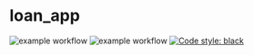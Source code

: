 # loan_app

![example workflow](https://github.com/vkmrishad/loan_app/actions/workflows/black.yaml/badge.svg)
![example workflow](https://github.com/vkmrishad/loan_app/actions/workflows/django-ci.yaml/badge.svg)
<a href="https://github.com/psf/black"><img alt="Code style: black" src="https://img.shields.io/badge/code%20style-black-000000.svg"></a>
